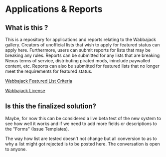# Applications & Reports

## What is this ?

This is a repository for applications and reports relating to the Wabbajack gallery. Creators of unofficial lists that wish to apply for featured status can apply here. Furthermore, users can submit reports for lists that may be breaking any rules. Reports can be submitted for any lists that are breaking Nexus terms of service, distributing pirated mods, ininclude paywalled content, etc. Reports can also be submitted for featured lists that no longer meet the requirements for featured status.   
  
[Wabbajack Featured List Criteria](https://wiki.wabbajack.org/wabbajack_cdn_and_gallery_access/Criteria%20for%20'Featured%20Mod%20List'%20status.html)    

[Wabbajack License](https://raw.githubusercontent.com/wabbajack-tools/wabbajack/main/LICENSE.txt)  



## Is this the finalized solution?  

Maybe, for now this can be considered a live beta test of the new system to see how well it works and if we need to add more fields or descriptions to the "Forms" (Issue Templates).

The way how list are tested doesn't not change but all conversion to as to why a list might got rejected is to be posted here. The conversation is open to anyone.
